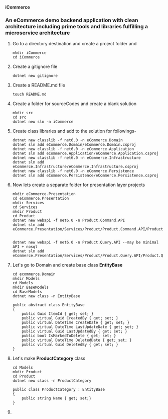 #### iCommerce
### An eCommerce demo backend application with clean architecture including prime tools and libraries fulfilling a microservice architecture

1. Go to a directory destination and create a project folder and 
    ```
    mkdir iCommerce
    cd iCommerce
    ```
2. Create a gitignore file
    ```
    dotnet new gitignore
    ```
3. Create a README.md file
    ```
    touch README.md
    ```
4. Create a folder for sourceCodes and create a blank solution
    ```
    mkdir src
    cd src
    dotnet new sln -n iCommerce
    ```
5. Create class libraries and add to the solution for followings-
    ```
    dotnet new classlib -f net6.0 -n eCommerce.Domain
    dotnet sln add eCommerce.Domain/eCommerce.Domain.csproj
    dotnet new classlib -f net6.0 -n eCommerce.Application
    dotnet sln add eCommerce.Application/eCommerce.Application.csproj
    dotnet new classlib -f net6.0 -n eCommerce.Infrastructure
    dotnet sln add eCommerce.Infrastructure/eCommerce.Infrastructure.csproj
    dotnet new classlib -f net6.0 -n eCommerce.Persistence
    dotnet sln add eCommerce.Persistence/eCommerce.Persistence.csproj
    ```
6. Now lets create a separate folder for presentation layer projects
    ```
    mkdir eCommerce.Presentation
    cd eCommerce.Presentation
    mkdir Services
    cd Services
    mkdir Product
    cd Product
    dotnet new webapi -f net6.0 -n Product.Command.API
    dotnet sln add eCommerce.Presentation/Services/Product/Product.Command.API/Product.Command.API.csproj

    
    dotnet new webapi -f net6.0 -n Product.Query.API --may be minimal API + nosql
    dotnet sln add eCommerce.Presentation/Services/Product/Product.Query.API/Product.Query.API.csproj
    ```
7. Let's go to Domain and create base class **EntityBase**
    ```
    cd ecommerce.Domain
    mkdir Models
    cd Models
    mkdir BaseModels
    cd BaseModels
    dotnet new class -n EntityBase
    ```
    ```
    public abstract class EntityBase
    {
        public Guid ItemId { get; set; }
        public virtual Guid CreatedBy { get; set; }
        public virtual DateTime CreateDate { get; set; }
        public virtual DateTime LastUpdateDate { get; set; }
        public virtual Guid LastUpdatedBy { get; set; }
        public bool IsMarkedToDelete { get; set; }
        public virtual DateTime DeletedDate { get; set; }
        public virtual Guid DeletedBy { get; set; }
    }
    ```
8. Let's make **ProductCategory** class 
    ```
    cd Models
    mkdir Product
    cd Product
    dotnet new class -n ProductCategory
    ```
    ```
    public class ProductCategory : EntityBase
    {
        public string Name { get; set;}   
    }
    ```
9. 